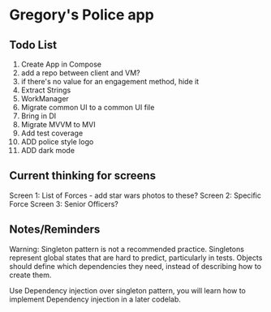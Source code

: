 Gregory's Police app
=================================

Todo List
---------------
1. Create App in Compose
2. add a repo between client and VM?
3. if there's no value for an engagement method, hide it
4. Extract Strings
5. WorkManager
6. Migrate common UI to a common UI file
7. Bring in DI
8. Migrate MVVM to MVI
9. Add test coverage
10. ADD police style logo
11. ADD dark mode

Current thinking for screens
--------------
Screen 1: List of Forces  - add star wars photos to these?
Screen 2: Specific Force
Screen 3: Senior Officers?

Notes/Reminders
---------------
Warning: Singleton pattern is not a recommended practice. Singletons represent global states that are hard to predict, particularly in tests. Objects should define which dependencies they need, instead of describing how to create them.

Use Dependency injection over singleton pattern, you will learn how to implement Dependency injection in a later codelab.